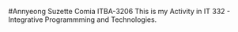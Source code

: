 #Annyeong
Suzette Comia 
ITBA-3206
This is my Activity in IT 332 - Integrative Programmming and Technologies. 